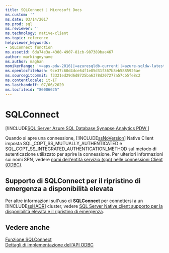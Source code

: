 ```yaml
---
title: SQLConnect | Microsoft Docs
ms.custom: ''
ms.date: 03/14/2017
ms.prod: sql
ms.reviewer: ''
ms.technology: native-client
ms.topic: reference
helpviewer_keywords:
- SQLConnect function
ms.assetid: 6da74e3a-4388-4907-81cb-987389bae467
author: markingmyname
ms.author: maghan
monikerRange: '>=aps-pdw-2016||=azuresqldb-current||=azure-sqldw-latest||>=sql-server-2016||=sqlallproducts-allversions||>=sql-server-linux-2017||=azuresqldb-mi-current'
ms.openlocfilehash: 9ce37c60d4dce64f1e85d31f367b8eb5885926ae
ms.sourcegitcommit: f3321ed29d6d8725ba6378d207277a57cb5fe8c2
ms.contentlocale: it-IT
ms.lasthandoff: 07/06/2020
ms.locfileid: "86006625"
---
```

# <a name="sqlconnect"></a>SQLConnect
[!INCLUDE[SQL Server Azure SQL Database Synapse Analytics PDW ](../../includes/applies-to-version/sql-asdb-asdbmi-asa-pdw.md)]

  Quando si apre una connessione, [!INCLUDE[ssNoVersion](../../includes/ssnoversion-md.md)] Native Client imposta SQL_COPT_SS_MUTUALLY_AUTHENTICATED e SQL_COPT_SS_INTEGRATED_AUTHENTICATION_METHOD sul metodo di autenticazione utilizzato per aprire la connessione. Per ulteriori informazioni sui nomi SPN, vedere [nomi dell'entità servizio &#40;spn&#41; nelle connessioni Client &#40;ODBC&#41;](../../relational-databases/native-client/odbc/service-principal-names-spns-in-client-connections-odbc.md).  
  
## <a name="sqlconnect-support-for-high-availability-disaster-recovery"></a>Supporto di SQLConnect per il ripristino di emergenza a disponibilità elevata  
 Per altre informazioni sull'uso di **SQLConnect** per connettersi a un [!INCLUDE[ssHADR](../../includes/sshadr-md.md)] cluster, vedere [SQL Server Native client supporto per la disponibilità elevata e il ripristino di emergenza](../../relational-databases/native-client/features/sql-server-native-client-support-for-high-availability-disaster-recovery.md).  
  
## <a name="see-also"></a>Vedere anche  
 [Funzione SQLConnect](https://go.microsoft.com/fwlink/?LinkId=101541)   
 [Dettagli di implementazione dell'API ODBC](../../relational-databases/native-client-odbc-api/odbc-api-implementation-details.md)  
  
  
